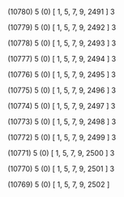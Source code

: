 (10780) 5 (0) [ 1, 5, 7, 9, 2491 ] 3 


(10779) 5 (0) [ 1, 5, 7, 9, 2492 ] 3 


(10778) 5 (0) [ 1, 5, 7, 9, 2493 ] 3 


(10777) 5 (0) [ 1, 5, 7, 9, 2494 ] 3 


(10776) 5 (0) [ 1, 5, 7, 9, 2495 ] 3 


(10775) 5 (0) [ 1, 5, 7, 9, 2496 ] 3 


(10774) 5 (0) [ 1, 5, 7, 9, 2497 ] 3 


(10773) 5 (0) [ 1, 5, 7, 9, 2498 ] 3 


(10772) 5 (0) [ 1, 5, 7, 9, 2499 ] 3 


(10771) 5 (0) [ 1, 5, 7, 9, 2500 ] 3 


(10770) 5 (0) [ 1, 5, 7, 9, 2501 ] 3 


(10769) 5 (0) [ 1, 5, 7, 9, 2502 ]  

